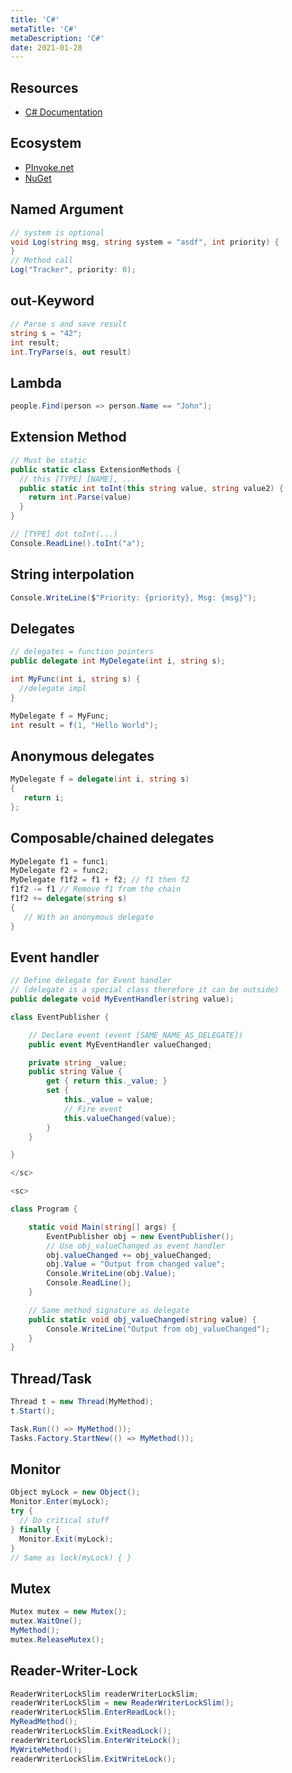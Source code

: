 ```yaml
---
title: 'C#'
metaTitle: 'C#'
metaDescription: 'C#'
date: 2021-01-28
---
```


## Resources

- [C# Documentation](https://docs.microsoft.com/de-de/dotnet/csharp/)

## Ecosystem

- [PInvoke.net](http://pinvoke.net/)
- [NuGet](https://www.nuget.org/)

<mc minWidth='800'>

<sc>

## Named Argument

```csharp
// system is optional
void Log(string msg, string system = "asdf", int priority) {
}
// Method call
Log("Tracker", priority: 0);
```

</sc>

<sc>

## out-Keyword

```csharp
// Parse s and save result
string s = "42";
int result;
int.TryParse(s, out result)
```
</sc>

<sc>

## Lambda

```csharp
people.Find(person => person.Name == "John");
```

</sc>

<sc>

## Extension Method

```csharp
// Must be static
public static class ExtensionMethods {
  // this [TYPE] [NAME], ...
  public static int toInt(this string value, string value2) {
    return int.Parse(value)
  }
}

// [TYPE] dot toInt(...)
Console.ReadLine().toInt("a");
```

</sc>

<sc>

## String interpolation

```csharp
Console.WriteLine($"Priority: {priority}, Msg: {msg}");
```

</sc>

<sc>

## Delegates

```csharp
// delegates = function pointers
public delegate int MyDelegate(int i, string s);

int MyFunc(int i, string s) {
  //delegate impl
}

MyDelegate f = MyFunc;
int result = f(1, "Hello World");
```

</sc>

<sc>

## Anonymous delegates

```csharp
MyDelegate f = delegate(int i, string s)
{
   return i;
};
```

</sc>

<sc>

## Composable/chained delegates

```csharp
MyDelegate f1 = func1;
MyDelegate f2 = func2;
MyDelegate f1f2 = f1 + f2; // f1 then f2
f1f2 -= f1 // Remove f1 from the chain
f1f2 += delegate(string s)
{
   // With an anonymous delegate
}
```

</sc>

<sc>

## Event handler

```csharp
// Define delegate for Event handler 
// (delegate is a special class therefore it can be outside)
public delegate void MyEventHandler(string value);

class EventPublisher {

    // Declare event (event [SAME_NAME_AS_DELEGATE])
    public event MyEventHandler valueChanged;

    private string _value;
    public string Value {
        get { return this._value; }
        set {
            this._value = value;
            // Fire event
            this.valueChanged(value);
        }
    }

}

</sc>

<sc>

class Program {

    static void Main(string[] args) {
        EventPublisher obj = new EventPublisher();
        // Use obj_valueChanged as event handler
        obj.valueChanged += obj_valueChanged;
        obj.Value = "Output from changed value";
        Console.WriteLine(obj.Value);
        Console.ReadLine();
    }

    // Same method signature as delegate
    public static void obj_valueChanged(string value) {
        Console.WriteLine("Output from obj_valueChanged");
    }
}
```

</sc>

<sc>

## Thread/Task

```csharp
Thread t = new Thread(MyMethod);
t.Start();

Task.Run(() => MyMethod());
Tasks.Factory.StartNew(() => MyMethod());
```

</sc>

<sc>

## Monitor

```csharp
Object myLock = new Object();
Monitor.Enter(myLock);
try {
  // Do critical stuff
} finally {
  Monitor.Exit(myLock);
}
// Same as lock(myLock) { }
```

</sc>

<sc>

## Mutex

```csharp
Mutex mutex = new Mutex();
mutex.WaitOne();
MyMethod();
mutex.ReleaseMutex();
```

</sc>

<sc>

## Reader-Writer-Lock

```csharp
ReaderWriterLockSlim readerWriterLockSlim;
readerWriterLockSlim = new ReaderWriterLockSlim();
readerWriterLockSlim.EnterReadLock();
MyReadMethod();
readerWriterLockSlim.ExitReadLock();
readerWriterLockSlim.EnterWriteLock();
MyWriteMethod();
readerWriterLockSlim.ExitWriteLock();
```

</sc>

</mc>
